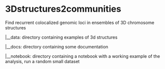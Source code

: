 # 3Dstructures2communities
Find recurrent colocalized genomic loci in ensembles of 3D chromosome structures

|__data: directory containing examples of 3d structures

|__docs: directory containing some documentation

|__notebook: directory containing a notebook with a working example of the analysis, run a random small dataset
